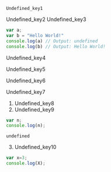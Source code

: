 ```ngMeta
Undefined_key1
```

Undefined_key2
Undefined_key3
```javascript
var a;
var b = "Hello World!"
console.log(a) // Output: undefined
console.log(b) // Output: Hello World!
```
Undefined_key4


Undefined_key5


Undefined_key6


Undefined_key7


1. Undefined_key8
2. Undefined_key9
```javascript
var n;
console.log(n);
```
```solution
undefined
```

3. Undefined_key10
```javascript
var x=3;
console.log(X);
```
